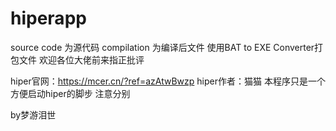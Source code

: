# hiperapp
source code 为源代码
compilation 为编译后文件
使用BAT to EXE Converter打包文件
欢迎各位大佬前来指正批评

hiper官网：https://mcer.cn/?ref=azAtwBwzp
hiper作者：猫猫
本程序只是一个方便启动hiper的脚步
注意分别

by梦游泪世

